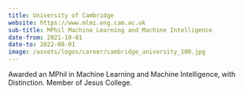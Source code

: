 ```yaml
---
title: University of Cambridge
website: https://www.mlmi.eng.cam.ac.uk
sub-title: MPhil Machine Learning and Machine Intelligence
date-from: 2021-10-01
date-to: 2022-08-01
image: /assets/logos/career/cambridge_university_100.jpg
---
```


Awarded an MPhil in Machine Learning and Machine Intelligence, with Distinction. Member of Jesus College.
